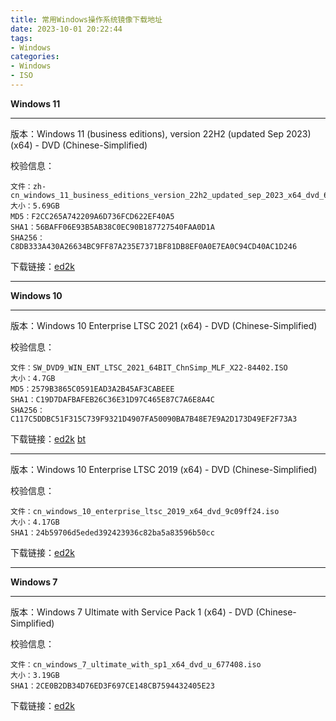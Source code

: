 ```yaml
---
title: 常用Windows操作系统镜像下载地址
date: 2023-10-01 20:22:44
tags:
- Windows
categories:
- Windows
- ISO
---
```

**Windows 11**

-------

版本：Windows 11 (business editions), version 22H2 (updated Sep 2023) (x64) - DVD (Chinese-Simplified)

校验信息：
```
文件：zh-cn_windows_11_business_editions_version_22h2_updated_sep_2023_x64_dvd_6e779ec7.iso
大小：5.69GB
MD5：F2CC265A742209A6D736FCD622EF40A5
SHA1：56BAFF06E93B5AB38C0EC90B187727540FAA0D1A
SHA256：C8DB333A430A26634BC9FF87A235E7371BF81DB8EF0A0E7EA0C94CD40AC1D246
```
下载链接：[ed2k](ed2k://%7Cfile%7Czh-cn_windows_11_business_editions_version_22h2_updated_sep_2023_x64_dvd_6e779ec7.iso%7C6105026560%7CE40A081905041B55452A047F43E39AF0%7C/)

-------

**Windows 10**

-------

版本：Windows 10 Enterprise LTSC 2021 (x64) - DVD (Chinese-Simplified)

校验信息：
```
文件：SW_DVD9_WIN_ENT_LTSC_2021_64BIT_ChnSimp_MLF_X22-84402.ISO
大小：4.7GB
MD5：2579B3865C0591EAD3A2B45AF3CABEEE
SHA1：C19D7DAFBAFEB26C36E31D97C465E87C7A6E8A4C
SHA256：C117C5DDBC51F315C739F9321D4907FA50090BA7B48E7E9A2D173D49EF2F73A3
```
下载链接：[ed2k](ed2k://%7Cfile%7CSW_DVD9_WIN_ENT_LTSC_2021_64BIT_ChnSimp_MLF_X22-84402.ISO%7C5044211712%7C1555B7DCA052B5958EE68DB58A42408D%7C/) [bt](magnet:?xt=urn:btih:366ADAA52FB3639B17D73718DD5F9E3EE9477B40&dn=SW_DVD9_WIN_ENT_LTSC_2021_64BIT_ChnSimp_MLF_X22-84402.ISO&xl=5044211712)

-------

版本：Windows 10 Enterprise LTSC 2019 (x64) - DVD (Chinese-Simplified)

校验信息：

```
文件：cn_windows_10_enterprise_ltsc_2019_x64_dvd_9c09ff24.iso
大小：4.17GB
SHA1：24b59706d5eded392423936c82ba5a83596b50cc
```
下载链接：[ed2k](ed2k://%7Cfile%7Ccn_windows_10_enterprise_ltsc_2019_x64_dvd_9c09ff24.iso%7C4478906368%7CE7C526499308841A4A6D116C857DB669%7C/)

-------

**Windows 7**

-------
版本：Windows 7 Ultimate with Service Pack 1 (x64) - DVD (Chinese-Simplified)

校验信息：
```
文件：cn_windows_7_ultimate_with_sp1_x64_dvd_u_677408.iso
大小：3.19GB
SHA1：2CE0B2DB34D76ED3F697CE148CB7594432405E23
```
下载链接：[ed2k](ed2k://%7Cfile%7Ccn_windows_7_ultimate_with_sp1_x64_dvd_u_677408.iso%7C3420557312%7CB58548681854236C7939003B583A8078%7C/)

